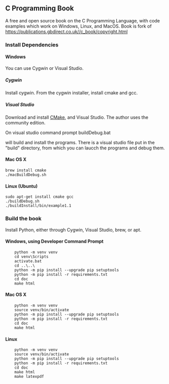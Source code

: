 ## C Programming Book

A free and open source book on the C Programming Language, with code examples
which work on Windows, Linux, and MacOS.  Book is fork
of https://publications.gbdirect.co.uk//c_book/copyright.html


### Install Dependencies

#### Windows

You can use Cygwin or Visual Studio.

##### Cygwin

Install cygwin.  From the cygwin installer, install cmake and gcc.

##### Visual Studio

Download and install [CMake](http://www.cmake.org/cmake/resources/software.html), and
Visual Studio.  The author uses the community edition.


On visual studio command prompt
    buildDebug.bat

will build and install the programs.  There is a visual studio file
put in the "build" directory, from which you can laucch the programs
and debug them.


#### Mac OS X

    brew install cmake
    ./macBuildDebug.sh


#### Linux (Ubuntu)

    sudo apt-get install cmake gcc
    ./buildDebug.sh
    ./buildInstall/bin/example1.1


### Build the book

Install Python, either through Cygwin, Visual Studio, brew, or apt.

#### Windows, using Developer Command Prompt

        python -m venv venv
        cd venv\Scripts
        activate.bat
        cd ..\..\
        python -m pip install --upgrade pip setuptools
        python -m pip install -r requirements.txt
        cd doc
        make html

#### Mac OS X

        python -m venv venv
        source venv/bin/activate
        python -m pip install --upgrade pip setuptools
        python -m pip install -r requirements.txt
        cd doc
        make html

#### Linux


        python -m venv venv
        source venv/bin/activate
        python -m pip install --upgrade pip setuptools
        python -m pip install -r requirements.txt
        cd doc
        make html
        make latexpdf
